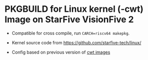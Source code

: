 # PKGBUILD for Linux kernel (-cwt) Image on StarFive VisionFive 2

- Compatible for cross compile, run `CARCH=riscv64 makepkg`.

- Kernel source code from <https://github.com/starfive-tech/linux/>

- Config based on previous version of [cwt images](https://forum.rvspace.org/t/arch-linux-image-for-visionfive-2/1459)
